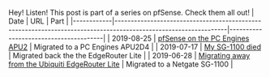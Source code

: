 Hey! Listen! This post is part of a series on pfSense. Check them all out!
| Date       | URL                                                                                                            | Part                                  |
|------------|----------------------------------------------------------------------------------------------------------------|---------------------------------------|
| 2019-08-25 | [pfSense on the PC Engines APU2](/2019/08/pfsense-on-the-pc-engines-apu2/)                                     | Migrated to a PC Engines APU2D4       |
| 2019-07-17 | [My SG-1100 died](/2019/07/my-sg-1100-died/)                                                                   | Migrated back the the EdgeRouter Lite |
| 2019-06-28 | [Migrating away from the Ubiquiti EdgeRouter Lite](/2019/06/migrating-away-from-the-ubiquiti-edgerouter-lite/) | Migrated to a Netgate SG-1100         |